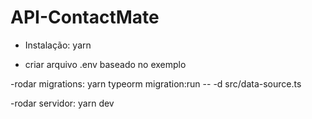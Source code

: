 # API-ContactMate

- Instalação: 
yarn 

- criar arquivo .env baseado no exemplo

-rodar migrations:
yarn typeorm migration:run -- -d src/data-source.ts

-rodar servidor:
yarn dev
